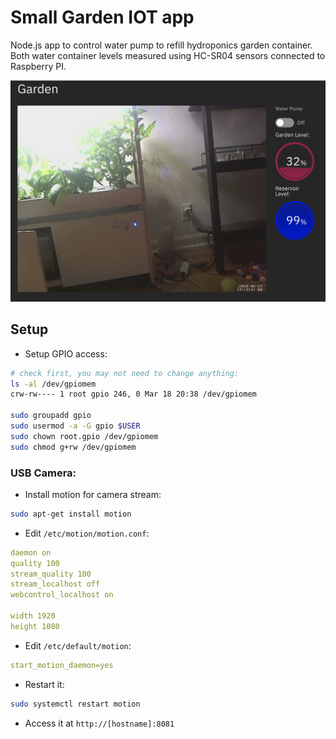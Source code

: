 # Small Garden IOT app

Node.js app to control water pump to refill hydroponics garden container. Both water container levels measured using HC-SR04 sensors connected to Raspberry PI.

![screenshot](https://github.com/dariusbakunas/garden-iot/blob/master/doc/screen01.png?raw=true)

## Setup

* Setup GPIO access:

```bash
# check first, you may not need to change anything:
ls -al /dev/gpiomem
crw-rw---- 1 root gpio 246, 0 Mar 18 20:38 /dev/gpiomem

sudo groupadd gpio
sudo usermod -a -G gpio $USER
sudo chown root.gpio /dev/gpiomem
sudo chmod g+rw /dev/gpiomem
```

### USB Camera:

* Install motion for camera stream:

```bash
sudo apt-get install motion
```

* Edit `/etc/motion/motion.conf`:

```yaml
daemon on
quality 100
stream_quality 100
stream_localhost off
webcontrol_localhost on

width 1920
height 1080
```

* Edit `/etc/default/motion`:

```yaml
start_motion_daemon=yes
```

* Restart it:

```bash
sudo systemctl restart motion
```

* Access it at `http://[hostname]:8081`